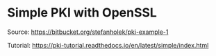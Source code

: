 # Simple PKI with OpenSSL

Source:
https://bitbucket.org/stefanholek/pki-example-1

Tutorial:
https://pki-tutorial.readthedocs.io/en/latest/simple/index.html